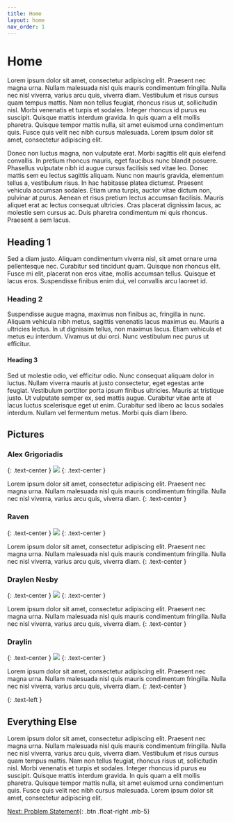 ```yaml
---
title: Home
layout: home
nav_order: 1
---
```

# Home

Lorem ipsum dolor sit amet, consectetur adipiscing elit. Praesent nec magna urna. Nullam malesuada nisl quis mauris condimentum fringilla. Nulla nec nisl viverra, varius arcu quis, viverra diam. Vestibulum et risus cursus quam tempus mattis. Nam non tellus feugiat, rhoncus risus ut, sollicitudin nisl. Morbi venenatis et turpis et sodales. Integer rhoncus id purus eu suscipit. Quisque mattis interdum gravida. In quis quam a elit mollis pharetra. Quisque tempor mattis nulla, sit amet euismod urna condimentum quis. Fusce quis velit nec nibh cursus malesuada. Lorem ipsum dolor sit amet, consectetur adipiscing elit.

Donec non luctus magna, non vulputate erat. Morbi sagittis elit quis eleifend convallis. In pretium rhoncus mauris, eget faucibus nunc blandit posuere. Phasellus vulputate nibh id augue cursus facilisis sed vitae leo. Donec mattis sem eu lectus sagittis aliquam. Nunc non mauris gravida, elementum tellus a, vestibulum risus. In hac habitasse platea dictumst. Praesent vehicula accumsan sodales. Etiam urna turpis, auctor vitae dictum non, pulvinar at purus. Aenean et risus pretium lectus accumsan facilisis. Mauris aliquet erat ac lectus consequat ultricies. Cras placerat dignissim lacus, ac molestie sem cursus ac. Duis pharetra condimentum mi quis rhoncus. Praesent a sem lacus.

## Heading 1
Sed a diam justo. Aliquam condimentum viverra nisl, sit amet ornare urna pellentesque nec. Curabitur sed tincidunt quam. Quisque non rhoncus elit. Fusce mi elit, placerat non eros vitae, mollis accumsan tellus. Quisque et lacus eros. Suspendisse finibus enim dui, vel convallis arcu laoreet id.

### Heading 2
Suspendisse augue magna, maximus non finibus ac, fringilla in nunc. Aliquam vehicula nibh metus, sagittis venenatis lacus maximus eu. Mauris a ultricies lectus. In ut dignissim tellus, non maximus lacus. Etiam vehicula et metus eu interdum. Vivamus ut dui orci. Nunc vestibulum nec purus ut efficitur.

#### Heading 3
Sed ut molestie odio, vel efficitur odio. Nunc consequat aliquam dolor in luctus. Nullam viverra mauris at justo consectetur, eget egestas ante feugiat. Vestibulum porttitor porta ipsum finibus ultricies. Mauris at tristique justo. Ut vulputate semper ex, sed mattis augue. Curabitur vitae ante at lacus luctus scelerisque eget ut enim. Curabitur sed libero ac lacus sodales interdum. Nullam vel fermentum metus. Morbi quis diam libero. 

## Pictures


### Alex Grigoriadis
{: .text-center }
![](assets/proxy-image218.png) 
{: .text-center }

Lorem ipsum dolor sit amet, consectetur adipiscing elit. Praesent nec magna urna. Nullam malesuada nisl quis mauris condimentum fringilla. Nulla nec nisl viverra, varius arcu quis, viverra diam.
{: .text-center }

### Raven
{: .text-center }
![](assets/proxy-image218.png) 
{: .text-center }

Lorem ipsum dolor sit amet, consectetur adipiscing elit. Praesent nec magna urna. Nullam malesuada nisl quis mauris condimentum fringilla. Nulla nec nisl viverra, varius arcu quis, viverra diam.
{: .text-center }

### Draylen Nesby
{: .text-center }
![](assets/proxy-image218.png) 
{: .text-center }

Lorem ipsum dolor sit amet, consectetur adipiscing elit. Praesent nec magna urna. Nullam malesuada nisl quis mauris condimentum fringilla. Nulla nec nisl viverra, varius arcu quis, viverra diam.
{: .text-center }

### Draylin
{: .text-center }
![](assets/proxy-image218.png) 
{: .text-center }

Lorem ipsum dolor sit amet, consectetur adipiscing elit. Praesent nec magna urna. Nullam malesuada nisl quis mauris condimentum fringilla. Nulla nec nisl viverra, varius arcu quis, viverra diam.
{: .text-center }

{: .text-left }
## Everything Else
Lorem ipsum dolor sit amet, consectetur adipiscing elit. Praesent nec magna urna. Nullam malesuada nisl quis mauris condimentum fringilla. Nulla nec nisl viverra, varius arcu quis, viverra diam. Vestibulum et risus cursus quam tempus mattis. Nam non tellus feugiat, rhoncus risus ut, sollicitudin nisl. Morbi venenatis et turpis et sodales. Integer rhoncus id purus eu suscipit. Quisque mattis interdum gravida. In quis quam a elit mollis pharetra. Quisque tempor mattis nulla, sit amet euismod urna condimentum quis. Fusce quis velit nec nibh cursus malesuada. Lorem ipsum dolor sit amet, consectetur adipiscing elit.

[Next: Problem Statement](https://strongsand94191.github.io/project-site/problemstatement.html){: .btn .float-right .mb-5}
